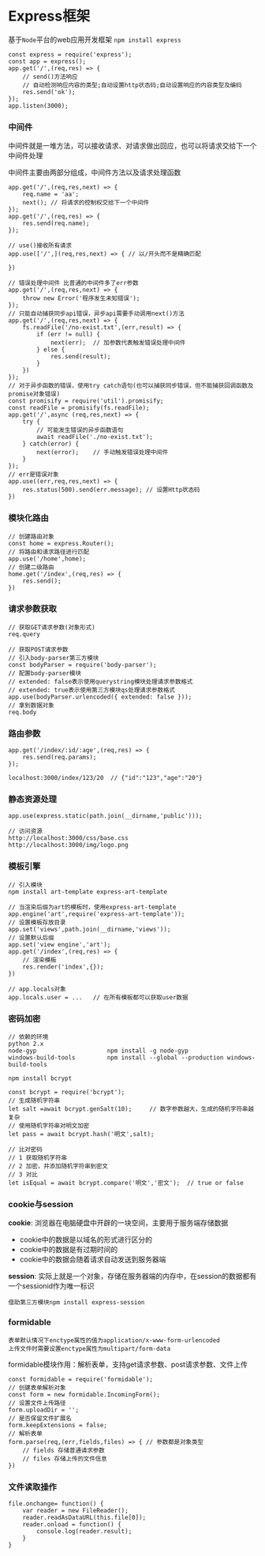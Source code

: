 # Express框架

基于`Node`平台的web应用开发框架			`npm install express`

```
const express = require('express');
const app = express();
app.get('/',(req,res) => {
	// send()方法响应
	// 自动检测响应内容的类型;自动设置http状态码;自动设置响应的内容类型及编码
	res.send('ok');
});
app.listen(3000);
```

### 中间件

中间件就是一堆方法，可以接收请求、对请求做出回应，也可以将请求交给下一个中间件处理

中间件主要由两部分组成，中间件方法以及请求处理函数

```
app.get('/',(req,res,next) => {
	req.name = 'aa';
	next(); // 将请求的控制权交给下一个中间件
});
app.get('/',(req,res) => {
	res.send(req.name);
});

// use()接收所有请求
app.use(['/',](req,res,next) => { // 以/开头而不是精确匹配
	
})

// 错误处理中间件 比普通的中间件多了err参数
app.get('/',(req,res,next) => {
	throw new Error('程序发生未知错误');
});
// 只能自动捕获同步api错误，异步api需要手动调用next()方法
app.get('/',(req,res,next) => {
	fs.readFile('/no-exist.txt',(err,result) => {
		if (err != null) {
			next(err);	// 加参数代表触发错误处理中间件
		} else {
			res.send(result);		
		}
	})
});
// 对于异步函数的错误，使用try catch语句(也可以捕获同步错误，但不能捕获回调函数及promise对象错误)
const promisify = require('util').promisify;
const readFile = promisify(fs.readFile);
app.get('/',async (req,res,next) => {
	try {
		// 可能发生错误的异步函数语句
		await readFile('./no-exist.txt');
	} catch(error) {
		next(error);	// 手动触发错误处理中间件
	}
});
// err是错误对象
app.use((err,req,res,next) => {  
	res.status(500).send(err.message); // 设置Http状态码
})
```

### 模块化路由

```
// 创建路由对象
const home = express.Router();
// 将路由和请求路径进行匹配
app.use('/home',home);
// 创建二级路由
home.get('/index',(req,res) => {
	res.send();
})
```

### 请求参数获取

```
// 获取GET请求参数(对象形式)
req.query 

// 获取POST请求参数
// 引入body-parser第三方模块
const bodyParser = require('body-parser');
// 配置body-parser模块
// extended: false表示使用querystring模块处理请求参数格式
// extended: true表示使用第三方模块qs处理请求参数格式
app.use(bodyParser.urlencoded({ extended: false }));
// 拿到数据对象
req.body
```

### 路由参数

```
app.get('/index/:id/:age',(req,res) => {
	res.send(req.params);
});

localhost:3000/index/123/20  // {"id":"123","age":"20"}
```

### 静态资源处理

```
app.use(express.static(path.join(__dirname,'public')));

// 访问资源
http://localhost:3000/css/base.css
http://localhost:3000/img/logo.png
```

### 模板引擎

```
// 引入模块
npm install art-template express-art-template

// 当渲染后缀为art的模板时，使用express-art-template
app.engine('art',require('express-art-template'));
// 设置模板存放目录
app.set('views',path.join(__dirname,'views'));
// 设置默认后缀
app.set('view engine','art');
app.get('/index',(req,res) => {
	// 渲染模板
	res.render('index',{});
})

// app.locals对象
app.locals.user = ...	// 在所有模板都可以获取user数据
```

### 密码加密

```
// 依赖的环境
python 2.x
node-gyp   					npm install -g node-gyp
windows-build-tools    		npm install --global --production windows-build-tools

npm install bcrypt

const bcrypt = require('bcrypt');
// 生成随机字符串
let salt =await bcrypt.genSalt(10);		// 数字参数越大，生成的随机字符串越复杂
// 使用随机字符串对明文加密
let pass = await bcrypt.hash('明文',salt);

// 比对密码
// 1 获取随机字符串
// 2 加密，并添加随机字符串到密文
// 3 对比
let isEqual = await bcrypt.compare('明文','密文');	// true or false
```

### cookie与session

**cookie**: 浏览器在电脑硬盘中开辟的一块空间，主要用于服务端存储数据

- cookie中的数据是以域名的形式进行区分的
- cookie中的数据是有过期时间的
- cookie中的数据会随着请求自动发送到服务器端

**session**: 实际上就是一个对象，存储在服务器端的内存中，在session的数据都有一个sessionid作为唯一标识

```
借助第三方模块npm install express-session
```

### formidable

```
表单默认情况下enctype属性的值为application/x-www-form-urlencoded
上传文件时需要设置enctype属性为multipart/form-data
```

formidable模块作用：解析表单，支持get请求参数、post请求参数、文件上传

```
const formidable = require('formidable');
// 创建表单解析对象
const form = new formidable.IncomingForm();
// 设置文件上传路径
form.uploadDir = '';
// 是否保留文件扩展名
form.keepExtensions = false;
// 解析表单
form.parse(req,(err,fields,files) => { // 参数都是对象类型
	// fields 存储普通请求参数
	// files 存储上传的文件信息
})
```

### 文件读取操作

```
file.onchange= function() {
	var reader = new FileReader();
	reader.readAsDataURL(this.file[0]);
	reader.onload = function() {
		console.log(reader.result);
	}
}
```

